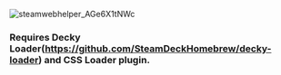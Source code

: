 ![steamwebhelper_AGe6X1tNWc](https://github.com/user-attachments/assets/85ea3c31-2a85-44e9-b1cd-fb34640455b3)

### Requires Decky Loader(https://github.com/SteamDeckHomebrew/decky-loader) and CSS Loader plugin.
